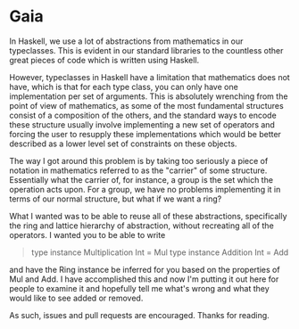 # Gaia

In Haskell, we use a lot of abstractions from mathematics in our
typeclasses. This is evident in our standard libraries to the
countless other great pieces of code which is written using Haskell.

However, typeclasses in Haskell have a limitation that mathematics does
not have, which is that for each type class, you can only have one
implementation per set of arguments. This is absolutely wrenching from the
point of view of mathematics, as some of the most fundamental structures
consist of a composition of the others, and the standard ways to encode
these structure usually involve implementing a new set of operators and
forcing the user to resupply these implementations which would be better
described as a lower level set of constraints on these objects.

The way I got around this problem is by taking too seriously a piece of
notation in mathematics referred to as the "carrier" of some structure.
Essentially what the carrier of, for instance, a group is the set which
the operation acts upon. For a group, we have no problems implementing
it in terms of our normal structure, but what if we want a ring?

What I wanted was to be able to reuse all of these abstractions, specifically
the ring and lattice hierarchy of abstraction, without recreating all of the
operators. I wanted you to be able to write

> type instance Multiplication Int = Mul
> type instance Addition Int = Add

and have the Ring instance be inferred for you based on the properties of Mul
and Add. I have accomplished this and now I'm putting it out here for people
to examine it and hopefully tell me what's wrong and what they would like to
see added or removed.

As such, issues and pull requests are encouraged. Thanks for reading.
